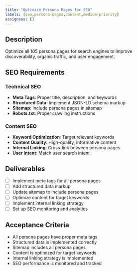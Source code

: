 ```yaml
---
title: "Optimize Persona Pages for SEO"
labels: [seo,persona-pages,content,medium-priority]
assignees: []
---
```



## Description
Optimize all 105 persona pages for search engines to improve discoverability, organic traffic, and user engagement.

## SEO Requirements

### Technical SEO
- **Meta Tags**: Proper title, description, and keywords
- **Structured Data**: Implement JSON-LD schema markup
- **Sitemap**: Include persona pages in sitemap
- **Robots.txt**: Proper crawling instructions

### Content SEO
- **Keyword Optimization**: Target relevant keywords
- **Content Quality**: High-quality, informative content
- **Internal Linking**: Cross-link between persona pages
- **User Intent**: Match user search intent

## Deliverables
- [ ] Implement meta tags for all persona pages
- [ ] Add structured data markup
- [ ] Update sitemap to include persona pages
- [ ] Optimize content for target keywords
- [ ] Implement internal linking strategy
- [ ] Set up SEO monitoring and analytics

## Acceptance Criteria
- All persona pages have proper meta tags
- Structured data is implemented correctly
- Sitemap includes all persona pages
- Content is optimized for target keywords
- Internal linking strategy is implemented
- SEO performance is monitored and tracked

